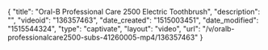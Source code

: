 {
    "title": "Oral-B Professional Care 2500 Electric Toothbrush",
    "description": "",
    "videoid": "136357463",
    "date_created": "1515003451",
    "date_modified": "1515544324",
    "type": "captivate",
    "layout": "video",
    "url": "\/v\/oralb-professionalcare2500-subs-41260005-mp4\/136357463"
}